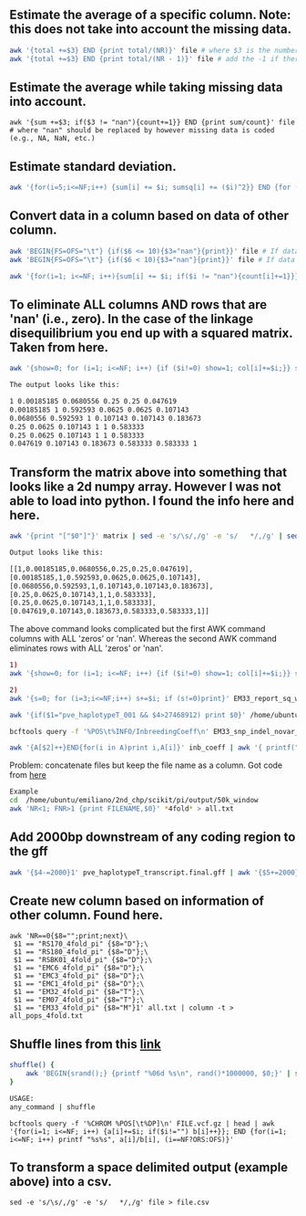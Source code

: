 ## Estimate the average of a specific column. Note: this does not take into account the missing data.
```sh
awk '{total +=$3} END {print total/(NR)}' file # where $3 is the number of the column and NR is the number fo records.
awk '{total +=$3} END {print total/(NR - 1)}' file # add the -1 if there is a name in the column.
```

## Estimate the average while taking missing data into account.
```
awk '{sum +=$3; if($3 != "nan"){count+=1}} END {print sum/count}' file # where "nan" should be replaced by however missing data is coded (e.g., NA, NaN, etc.)
```

## Estimate standard deviation.
```sh
awk '{for(i=5;i<=NF;i++) {sum[i] += $i; sumsq[i] += ($i)^2}} END {for (i=1;i<=NF;i++) {printf "%f %f \n", sum[i]/NR, sqrt((sumsq[i]-sum[i]^2/NR)/NR)}}' FILE.txt
```

## Convert data in a column based on data of other column.
```sh
awk 'BEGIN{FS=OFS="\t"} {if($6 <= 10){$3="nan"}{print}}' file # If data on column 6 ($6) is less than or equal to 10 then flip cell in column 3 ($3) to nan.
awk 'BEGIN{FS=OFS="\t"} {if($6 < 10){$3="nan"}{print}}' file # If data on column 6 ($6) is less than 10 then flip cell in column 3 ($3) to nan.

awk '{for(i=1; i<=NF; i++){sum[i] += $i; if($i != "nan"){count[i]+=1}}} END {for(i=1; i<=NF; i++){if(count[i]!=0){v = sum[i]/count[i]else{v = 0}; if(i<NF){printf "%f\t",v}else{print v}}}' file # This one does the same as above but for every column as loop.
```

## To eliminate ALL columns AND rows that are 'nan' (i.e., zero). In the case of the linkage disequilibrium you end up with a squared matrix.  Taken from here.
```sh
awk '{show=0; for (i=1; i<=NF; i++) {if ($i!=0) show=1; col[i]+=$i;}} show==1{tr++; for (i=1; i<=NF; i++) vals[tr,i]=$i; tc=NF} END{for(i=1; i<=tr; i++) { for (j=1; j<=tc; j++) { if (col[j]>0) printf("%s%s", vals[i,j], OFS)} print ""; } }' EM33_report_sq_win.ld | awk '{s=0; for (i=3;i<=NF;i++) s+=$i; if (s!=0)print}'

The output looks like this:

1 0.00185185 0.0680556 0.25 0.25 0.047619 
0.00185185 1 0.592593 0.0625 0.0625 0.107143 
0.0680556 0.592593 1 0.107143 0.107143 0.183673 
0.25 0.0625 0.107143 1 1 0.583333 
0.25 0.0625 0.107143 1 1 0.583333 
0.047619 0.107143 0.183673 0.583333 0.583333 1
```

## Transform the matrix above into something that looks like a 2d numpy array. However I was not able to load into python. I found the info here and here.
```sh
awk '{print "["$0"]"}' matrix | sed -e 's/\s/,/g' -e 's/   */,/g' | sed 's/,]/],/g' | sed 's/,1],/,1]]/' | sed 's/\[1,/[[1,/'

Output looks like this:

[[1,0.00185185,0.0680556,0.25,0.25,0.047619],
[0.00185185,1,0.592593,0.0625,0.0625,0.107143],
[0.0680556,0.592593,1,0.107143,0.107143,0.183673],
[0.25,0.0625,0.107143,1,1,0.583333],
[0.25,0.0625,0.107143,1,1,0.583333],
[0.047619,0.107143,0.183673,0.583333,0.583333,1]]
```

The above command looks complicated but the first AWK command columns with ALL 'zeros' or 'nan'. Whereas the second AWK command eliminates rows with ALL 'zeros' or 'nan'.
```sh
1)
awk '{show=0; for (i=1; i<=NF; i++) {if ($i!=0) show=1; col[i]+=$i;}} show==1{tr++; for (i=1; i<=NF; i++) vals[tr,i]=$i; tc=NF} END{for(i=1; i<=tr; i++) { for (j=1; j<=tc; j++) { if (col[j]>0) printf("%s%s", vals[i,j], OFS)} print ""; } }' EM33_report_sq_win.ld

2)
awk '{s=0; for (i=3;i<=NF;i++) s+=$i; if (s!=0)print}' EM33_report_sq_win.ld
```

```sh
awk '{if($1="pve_haplotypeT_001 && $4>27468912) print $0}' /home/ubuntu/emiliano/pve_final-files_backup/gff/pve_haplotypeT_exons.final.gff |less
```

```sh
bcftools query -f '%POS\t%INFO/InbreedingCoeff\n' EM33_snp_indel_novar_flagged_filtered_header_fixed_biallelic_no_indel_001.vcf.gz > inb_coeff

awk '{A[$2]++}END{for(i in A)print i,A[i]}' inb_coeff | awk '{ printf("%.1g %3g\n", $1, $2) }' | awk '{ seen[$1] += $2 } END { for (i in seen) print i, seen[i] }'
```

Problem: concatenate files but keep the file name as a column. Got code from [here](https://unix.stackexchange.com/questions/153773/cat-a-directories-files-apending-the-file-name-to-the-row-of-text-and-removing-t)
```sh
Example
cd  /home/ubuntu/emiliano/2nd_chp/scikit/pi/output/50k_window
awk 'NR<1; FNR>1 {print FILENAME,$0}' *4fold* > all.txt
```

## Add 2000bp downstream of any coding region to the gff
```sh
awk '{$4-=2000}1' pve_haplotypeT_transcript.final.gff | awk '{$5+=2000}1' | awk '{$4=($4<0)?1:$4}1' | awk -v OFS='\t' '{print $1,$2,$3,$4,$5,$6,$7,$8,$9}' | sed '1d' > pve_haplotypeT_transcript_2kb_downstream_2.final.gff
```

## Create new column based on information of other column. Found here.
```
awk 'NR==0{$8="";print;next}\
 $1 == "RS170_4fold_pi" {$8="D"};\
 $1 == "RS180_4fold_pi" {$8="D"};\
 $1 == "RSBK01_4fold_pi" {$8="D"};\
 $1 == "EMC6_4fold_pi" {$8="D"};\
 $1 == "EMC3_4fold_pi" {$8="D"};\
 $1 == "EMC1_4fold_pi" {$8="D"};\
 $1 == "EM32_4fold_pi" {$8="T"};\
 $1 == "EM07_4fold_pi" {$8="T"};\
 $1 == "EM33_4fold_pi" {$8="M"}1' all.txt | column -t > all_pops_4fold.txt
```

## Shuffle lines from this [link](https://stackoverflow.com/questions/2153882/how-can-i-shuffle-the-lines-of-a-text-file-on-the-unix-command-line-or-in-a-shel/2153889#2153889)
```sh
shuffle() { 
    awk 'BEGIN{srand();} {printf "%06d %s\n", rand()*1000000, $0;}' | sort -n | cut -c8-
}

USAGE:
any_command | shuffle
```

```
bcftools query -f '%CHROM %POS[\t%DP]\n' FILE.vcf.gz | head | awk '{for(i=1; i<=NF; i++) {a[i]+=$i; if($i!="") b[i]++}}; END {for(i=1; i<=NF; i++) printf "%s%s", a[i]/b[i], (i==NF?ORS:OFS)}'
```

## To transform a space delimited output (example above) into a csv.
```
sed -e 's/\s/,/g' -e 's/   */,/g' file > file.csv
```
